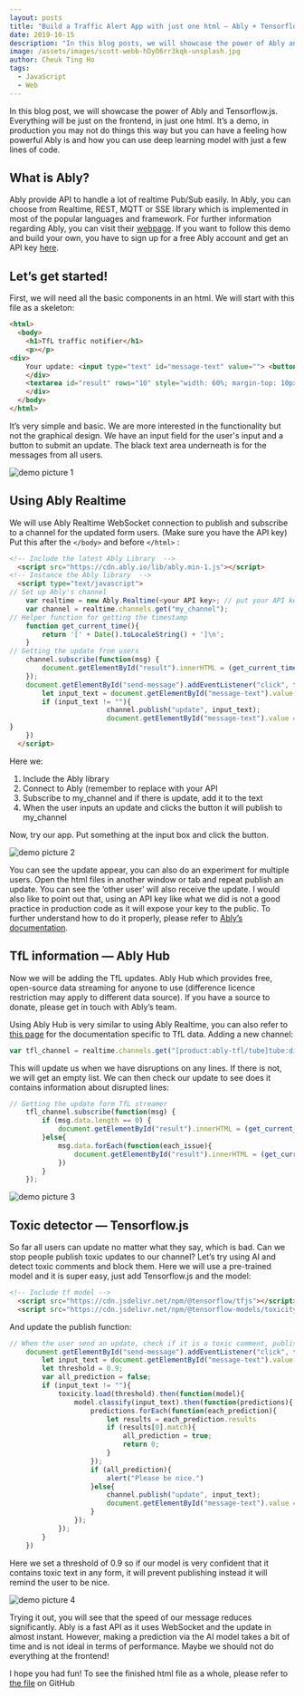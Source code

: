 ```yaml
---
layout: posts
title: "Build a Traffic Alert App with just one html — Ably + Tensorflow"
date: 2019-10-15
description: "In this blog posts, we will showcase the power of Ably and Tensorflow.js. Everything will be just on the frontend, in just one html. It’s a demo, in production you may not do things this way but you can have a feeling how powerful Ably is and how you can use deep learning model with just a few lines of code."
image: /assets/images/scott-webb-hDyO6rr3kqk-unsplash.jpg
author: Cheuk Ting Ho
tags:
  - JavaScript
  - Web
---
```

In this blog post, we will showcase the power of Ably and Tensorflow.js. Everything will be just on the frontend, in just one html. It’s a demo, in production you may not do things this way but you can have a feeling how powerful Ably is and how you can use deep learning model with just a few lines of code.

## What is Ably?

Ably provide API to handle a lot of realtime Pub/Sub easily. In Ably, you can choose from Realtime, REST, MQTT or SSE library which is implemented in most of the popular languages and framework. For further information regarding Ably, you can visit their [webpage](https://www.ably.io/).
If you want to follow this demo and build your own, you have to sign up for a free Ably account and get an API key [here](https://www.ably.io/signup#signup-box).

## Let’s get started!

First, we will need all the basic components in an html. We will start with this file as a skeleton:

```html
<html>
  <body>
    <h1>TfL traffic notifier</h1>
    <p></p>
<div>
    Your update: <input type="text" id="message-text" value=""> <button id="send-message">Submit an update</button>
    </div>
    <textarea id="result" rows="10" style="width: 60%; margin-top: 10px; font-family: courier, courier new; background-color: #333; color: orange" disabled=""></textarea>
    </div>
  </body>
</html>
```

It’s very simple and basic. We are more interested in the functionality but not the graphical design. We have an input field for the user's input and a button to submit an update. The black text area underneath is for the messages from all users.

![demo picture 1](https://miro.medium.com/max/3116/1*bpFWHmn5sm8TgcnHeS11qA.png)

## Using Ably Realtime

We will use Ably Realtime WebSocket connection to publish and subscribe to a channel for the updated form users. (Make sure you have the API key) Put this after the `</body>` and before `</html>` :

```html
<!-- Include the latest Ably Library  -->
  <script src="https://cdn.ably.io/lib/ably.min-1.js"></script>
<!-- Instance the Ably library  -->
  <script type="text/javascript">
// Set up Ably's channel
    var realtime = new Ably.Realtime(<your API key>; // put your API key here
    var channel = realtime.channels.get("my_channel");
// Helper function for getting the timestamp
    function get_current_time(){
        return '[' + Date().toLocaleString() + ']\n';
    }
// Getting the update from users
    channel.subscribe(function(msg) {
        document.getElementById("result").innerHTML = (get_current_time() + "User update: " + msg.data + "\n\n") + document.getElementById("result").innerHTML;
    });
    document.getElementById("send-message").addEventListener("click", function(){
        let input_text = document.getElementById("message-text").value;
        if (input_text != ""){
                        channel.publish("update", input_text);
                        document.getElementById("message-text").value = ""
}
    })
  </script>
```

Here we:
1. Include the Ably library
2. Connect to Ably (remember to replace with your API
3. Subscribe to my_channel and if there is update, add it to the text
4. When the user inputs an update and clicks the button it will publish to my_channel

Now, try our app. Put something at the input box and click the button.

![demo picture 2](https://miro.medium.com/max/3092/1*O8fcVtPvA-Na1VjfW8fPlA.png)

You can see the update appear, you can also do an experiment for multiple users. Open the html files in another window or tab and repeat publish an update. You can see the ‘other user’ will also receive the update.
I would also like to point out that, using an API key like what we did is not a good practice in production code as it will expose your key to the public. To further understand how to do it properly, please refer to [Ably’s documentation](https://www.ably.io/documentation/core-features/authentication#token-authentication).

## TfL information — Ably Hub

Now we will be adding the TfL updates. Ably Hub which provides free, open-source data streaming for anyone to use (difference licence restriction may apply to different data source). If you have a source to donate, please get in touch with Ably’s team.

Using Ably Hub is very similar to using Ably Realtime, you can also refer to [this page](https://www.ably.io/hub/products/10#documentation) for the documentation specific to TfL data. Adding a new channel:

```js
var tfl_channel = realtime.channels.get("[product:ably-tfl/tube]tube:disruptions");
```

This will update us when we have disruptions on any lines. If there is not, we will get an empty list. We can then check our update to see does it contains information about disrupted lines:

```js
// Getting the update form TfL streamer
    tfl_channel.subscribe(function(msg) {
        if (msg.data.length == 0) {
            document.getElementById("result").innerHTML = (get_current_time() + "TfL: Good service on all lines." + "\n\n") + document.getElementById("result").innerHTML;
        }else{
            msg.data.forEach(function(each_issue){
                document.getElementById("result").innerHTML = (get_current_time() + each_issue.description + "\n\n") + document.getElementById("result").innerHTML;
            })
        }
    });
```

![demo picture 3](https://miro.medium.com/max/3080/1*-JnCNfhBhI4SUTkO3RA1CQ.png)

## Toxic detector — Tensorflow.js

So far all users can update no matter what they say, which is bad. Can we stop people publish toxic updates to our channel? Let’s try using AI and detect toxic comments and block them. Here we will use a pre-trained model and it is super easy, just add Tensorflow.js and the model:

```html
<!-- Include tf model -->
  <script src="https://cdn.jsdelivr.net/npm/@tensorflow/tfjs"></script>
  <script src="https://cdn.jsdelivr.net/npm/@tensorflow-models/toxicity"></script>
```

And update the publish function:

```js
// When the user send an update, check if it is a toxic comment, publish if it is not.
    document.getElementById("send-message").addEventListener("click", function(){
        let input_text = document.getElementById("message-text").value;
        let threshold = 0.9;
        var all_prediction = false;
        if (input_text != ""){
            toxicity.load(threshold).then(function(model){
                model.classify(input_text).then(function(predictions){
                    predictions.forEach(function(each_prediction){
                        let results = each_prediction.results
                        if (results[0].match){
                            all_prediction = true;
                            return 0;
                        }
                    });
                    if (all_prediction){
                        alert("Please be nice.")
                    }else{
                        channel.publish("update", input_text);
                        document.getElementById("message-text").value = ""
                    }
                });
            });
        }
    })
```

Here we set a threshold of 0.9 so if our model is very confident that it contains toxic text in any form, it will prevent publishing instead it will remind the user to be nice.

![demo picture 4](https://miro.medium.com/max/3288/1*Yn1jkV6_tRlTa5Xm5kLOvw.png)

Trying it out, you will see that the speed of our message reduces significantly. Ably is a fast API as it uses WebSocket and the update in almost instant. However, making a prediction via the AI model takes a bit of time and is not ideal in terms of performance. Maybe we should not do everything at the frontend!

I hope you had fun! To see the finished html file as a whole, please refer to [the file](https://github.com/Cheukting/ably-tensorflow-demo/blob/master/ably%2Btensorflow_example.html) on GitHub
